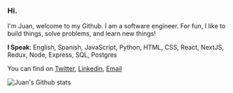 ### Hi.
I'm Juan, welcome to my Github. I am a software engineer. For fun, I like to build things, solve problems, and learn new things!

**I Speak**:
English, Spanish, JavaScript, Python, HTML, CSS, React, NextJS, Redux, Node, Express, SQL, Postgres

You can find on [Twitter](https://twitter.com/juanca_ruizc), [Linkedin](https://www.linkedin.com/in/juan-c-ruiz/), [Email](mailto:jruiz@hey.com)

![Juan's Github stats](https://github-readme-stats.vercel.app/api?username=juancaruizc&show_icons=true&hide=[%22issues%22])
